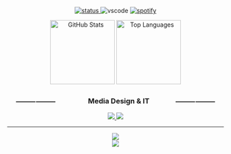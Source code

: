 <p align="center">
  <a href="https://discord.com/users/404372759028957231" target="_blank" rel="noopener noreferrer">
    <img src="https://api.statusbadges.me/badge/status/404372759028957231?simple=true" alt="status">
  </a>
  <img src="https://api.statusbadges.me/badge/vscode/404372759028957231" alt="vscode">
  <a href="https://api.statusbadges.me/openspotify/404372759028957231" target="_blank" rel="noopener noreferrer">
    <img src="https://api.statusbadges.me/badge/spotify/404372759028957231" alt="spotify">
  </a>
</p>

<p align="center">
  <img src="https://github-readme-stats.vercel.app/api?username=criskkky&show_icons=true&theme=transparent&rank_icon=percentile&custom_title=Github%20Stats%20from%20@criskkky&border_radius=10" alt="GitHub Stats" height="150">
  <img src="https://github-readme-stats.vercel.app/api/top-langs/?username=criskkky&layout=compact&theme=transparent&border_radius=10" alt="Top Languages" height="150">
</p>

<h3 align="center">⸻⸻‎‎‎‎‎‎‎‎ㅤ‎‎‎‎‎‎‎‎ㅤ‎‎‎‎‎‎‎‎ㅤ‎‎‎‎‎‎‎‎ㅤ‎‎‎‎‎‎‎‎ㅤMedia Design & IT‎‎‎‎‎‎‎‎ㅤ‎‎‎‎‎‎‎‎ㅤ‎‎‎‎‎‎‎‎ㅤ‎‎‎‎‎‎‎‎ㅤ⸻⸻</h3>

<div align="center">
  <a href="https://criskkky.pages.dev" target="_blank" rel="noopener noreferrer">
    <img src="https://img.shields.io/badge/Portfolio%20[ES]-FF5722?style=for-the-badge&logoColor=white">
  </a>
  <a href="https://discord.com/users/404372759028957231" target="_blank" rel="noopener noreferrer">
    <img src="https://img.shields.io/badge/discord%20profile-6263ed?style=for-the-badge&logoColor=white">
  </a>
</div>

<hr/>

<p align="center">
  <a href="https://criskkky.pages.dev" target="_blank" rel="noopener noreferrer">
    <img src="https://skillicons.dev/icons?i=html,css,js,astro,tailwind,nodejs,cloudflare,vercel,bash,pwsh&theme=dark" />  
    <br />
    <img src="https://skillicons.dev/icons?i=vscode,ps,discord,python,cpp,c,docker,react,vite,mongodb&theme=dark" />
  </a>
</p>
